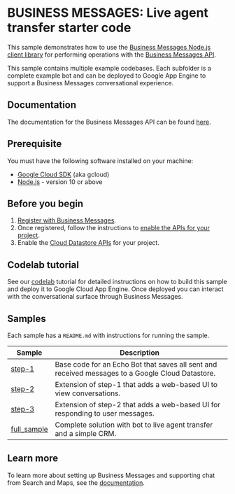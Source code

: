 # BUSINESS MESSAGES: Live agent transfer starter code

This sample demonstrates how to use the [Business Messages Node.js client library](https://github.com/google-business-communications/nodejs-businessmessages) for performing operations
with the [Business Messages API](https://developers.google.com/business-communications/business-messages/reference/rest).

This sample contains multiple example codebases. Each subfolder
is a complete example bot and can be deployed to Google App Engine
to support a Business Messages conversational experience.

## Documentation

The documentation for the Business Messages API can be found [here](https://developers.google.com/business-communications/business-messages/reference/rest).

## Prerequisite

You must have the following software installed on your machine:

* [Google Cloud SDK](https://cloud.google.com/sdk/) (aka gcloud)
* [Node.js](https://nodejs.org/en/) - version 10 or above

## Before you begin

1.  [Register with Business Messages](https://developers.google.com/business-communications/business-messages/guides/set-up/register).
1.  Once registered, follow the instructions to [enable the APIs for your project](https://developers.google.com/business-communications/business-messages/guides/set-up/register#enable-api).
1.  Enable the [Cloud Datastore APIs](https://cloud.google.com/datastore/docs/activate) for your project.

## Codelab tutorial
See our [codelab](https://codelabs.developers.google.com/) tutorial for
detailed instructions on how to build this sample and deploy it to Google Cloud App
Engine. Once deployed you can interact with the conversational surface through
Business Messages.

## Samples

Each sample has a `README.md` with instructions for running the sample.

| Sample                      | Description                       |
| --------------------------- | --------------------------------- |
| [step-1](https://github.com/google-business-communications/bm-nodejs-live-agent-transfer/tree/master/step-1) | Base code for an Echo Bot that saves all sent and received messages to a Google Cloud Datastore. |
| [step-2](https://github.com/google-business-communications/bm-nodejs-live-agent-transfer/tree/master/step-2) | Extension of step-1 that adds a web-based UI to view conversations. |
| [step-3](https://github.com/google-business-communications/bm-nodejs-live-agent-transfer/tree/master/step-3) | Extension of step-2 that adds a web-based UI for responding to user messages. |
| [full_sample](https://github.com/google-business-communications/bm-nodejs-live-agent-transfer/tree/master/full-sample) | Complete solution with bot to live agent transfer and a simple CRM. |

## Learn more

To learn more about setting up Business Messages and supporting
chat from Search and Maps, see the [documentation](https://developers.google.com/business-communications/business-messages/guides).